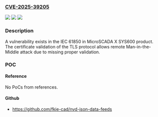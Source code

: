 ### [CVE-2025-39205](https://cve.mitre.org/cgi-bin/cvename.cgi?name=CVE-2025-39205)
![](https://img.shields.io/static/v1?label=Product&message=MicroSCADA%20X%20SYS600&color=blue)
![](https://img.shields.io/static/v1?label=Version&message=10.3%20&color=brightgreen)
![](https://img.shields.io/static/v1?label=Vulnerability&message=CWE-295%20Improper%20Certificate%20Validation&color=brightgreen)

### Description

A vulnerability exists in the IEC 61850 in MicroSCADA X SYS600 product. The certificate validation of the TLS protocol allows remote Man-in-the-Middle attack due to missing proper validation.

### POC

#### Reference
No PoCs from references.

#### Github
- https://github.com/fkie-cad/nvd-json-data-feeds

